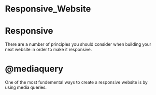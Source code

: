 # Responsive_Website
# Responsive
There are a number of principles you should consider when building your next website in order to make it responsive.
# @mediaquery
One of the most fundemental ways to create a responsive website is by using media queries.
